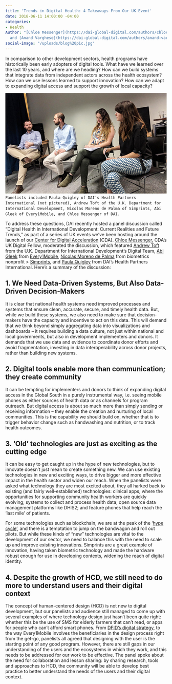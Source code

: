 ```yaml
---
title: 'Trends in Digital Health: 4 Takeaways From Our UK Event'
date: 2018-06-11 14:00:00 -04:00
categories:
- Health
Author: "[Chloe Messenger](https://dai-global-digital.com/authors/chloe-messenger/)
  and [Anand Varghese](https://dai-global-digital.com/authors/anand-varghese/)"
social-image: "/uploads/blog%20pic.jpg"
---
```


In comparison to other development sectors, health programs have historically been early adopters of digital tools. What have we learned over the last 10 years, and where are we heading? How can we build systems that integrate data from independent actors across the health ecosystem? How can we use lessons learned to support innovation? How can we adapt to expanding digital access and support the growth of local capacity?

<!--more-->

![blog pic.jpg](/uploads/blog%20pic.jpg)
`Panelists included Paula Quigley of DAI’s Health Partners International (not pictured), Andrew Toft of the U.K. Department for International Development, Nicolas Moreno de Palma of Simprints, Abi Gleek of Every1Mobile, and Chloe Messenger of DAI.`

To address these questions, DAI recently hosted a panel discussion called “Digital Health in International Development: Current Realities and Future Trends,” as part of a series of UK events we’ve been hosting around the launch of our [Center for Digital Acceleration](https://www.dai.com/news/dai-launches-the-center-for-digital-acceleration) (CDA). [Chloe Messenger](https://www.linkedin.com/in/chloemessenger/), CDA’s UK Digital Fellow, moderated the discussion, which featured [Andrew Toft](https://www.linkedin.com/in/andrew-toft-87314597/) from the U.K. Department for International Development’s Digital Team, [Abi Gleek](https://www.linkedin.com/in/abigleek/) from [Every1Mobile](http://www.every1mobile.net/), [Nicolas Moreno de Palma](https://www.linkedin.com/in/nicolasmorenodepalma/) from biometrics nonprofit > [Simprints](https://www.simprints.com/about/), and [Paula Quigley](http://healthpartners-int.co.uk/our-team/technical-team/paula-quigley/) from DAI’s Health Partners International. Here’s a summary of the discussion:

## 1. We Need Data-Driven Systems, But Also Data-Driven Decision-Makers

It is clear that national health systems need improved processes and systems that ensure clean, accurate, secure, and timely health data. But, while we build these systems, we also need to make sure that decision-makers have the capacity and incentive to act on this data. This will demand that we think beyond simply aggregating data into visualizations and dashboards – it requires building a data culture, not just within national and local governments, but also in development implementers and donors. It demands that we use data and evidence to coordinate donor efforts and avoid fragmentation, investing in data interoperability across donor projects, rather than building new systems.

## 2. Digital tools enable more than communication; they create community

It can be tempting for implementers and donors to think of expanding digital access in the Global South in a purely instrumental way, i.e. seeing mobile phones as either sources of health data or as channels for program outreach. But digital access is about so much more than simply sending or receiving information – they enable the creation and nurturing of local communities. This is the capability we should build on, whether that is to trigger behavior change such as handwashing and nutrition, or to track health outcomes.

## 3. ‘Old’ technologies are just as exciting as the cutting edge

It can be easy to get caught up in the hype of new technologies, but to innovate doesn’t just mean to create something new. We can use existing technologies in new and exciting ways, to drive bigger and more effective impact in the health sector and widen our reach. When the panelists were asked what technology they are most excited about, they all harked back to existing (and fairly well-established) technologies: clinical apps, where the opportunities for supporting community health workers are quickly evolving; systems to collect and process health data; open source data management platforms like DHIS2; and feature phones that help reach the ‘last mile’ of patients.

For some technologies such as blockchain, we are at the peak of the ‘[hype cycle](https://dai-global-digital.com/getting-past-the-blockchain-hype-cycle.html?utm_source=related-box)’, and there is a temptation to jump on the bandwagon and roll out pilots. But while these kinds of “new” technologies are vital to the development of our sector, we need to balance this with the need to scale up and improve existing innovations. Simprints are a great example of innovation, having taken biometric technology and made the hardware robust enough for use in developing contexts, widening the reach of digital identity.

## 4. Despite the growth of HCD, we still need to do more to understand users and their digital context

The concept of human-centered design (HCD) is not new to digital development, but our panelists and audience still managed to come up with several examples of where technology design just hasn’t been quite right: whether this be the use of SMS for elderly farmers that can’t read, or apps for people who can’t afford smart phones. From [DFID’s digital strategy](https://www.gov.uk/government/publications/dfid-digital-strategy-2018-to-2020-doing-development-in-a-digital-world), to the way Every1Mobile involves the beneficiaries in the design process right from the get-go, panelists all agreed that designing with the user is the starting point of any good program. However, there are still gaps in our understanding of the users and the ecosystems in which they work, and this needs to be addressed for our work to be effective. The panel spoke about the need for collaboration and lesson sharing: by sharing research, tools and approaches to HCD, the community will be able to develop best practice to better understand the needs of the users and their digital context.